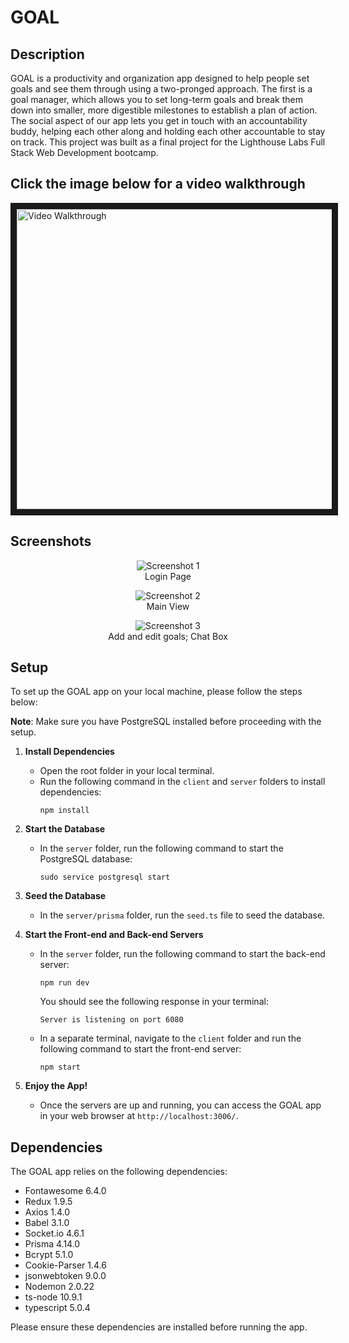 # GOAL 

## Description

GOAL is a productivity and organization app designed to help people set goals and see them through using a two-pronged approach. The first is a goal manager, which allows you to set long-term goals and break them down into smaller, more digestible milestones to establish a plan of action. The social aspect of our app lets you get in touch with an accountability buddy, helping each other along and holding each other accountable to stay on track. This project was built as a final project for the Lighthouse Labs Full Stack Web Development bootcamp.

## Click the image below for a video walkthrough
<a href="http://www.youtube.com/watch?feature=player_embedded&v=Je-H89G8CmQ
" target="_blank"><img src="http://img.youtube.com/vi/Je-H89G8CmQ/0.jpg" 
alt="Video Walkthrough" width="640" height="480" border="10" /></a>

## Screenshots

<p align="center">
  <img src="./documents/image/image1.jpg" alt="Screenshot 1">
  <br>
  Login Page
</p>


<p align="center">
  <img src="./documents/image/image2.jpg" alt="Screenshot 2">
  <br>
  Main View
</p>


<p align="center">
  <img src="./documents/image/image3.jpg" alt="Screenshot 3">
  <br>
  Add and edit goals; Chat Box
</p>

## Setup

To set up the GOAL app on your local machine, please follow the steps below:

**Note**: Make sure you have PostgreSQL installed before proceeding with the setup.

1. **Install Dependencies**
   - Open the root folder in your local terminal.
   - Run the following command in the `client` and `server` folders to install dependencies:
     ```
     npm install
     ```

2. **Start the Database**
   - In the `server` folder, run the following command to start the PostgreSQL database:
     ```
     sudo service postgresql start
     ```

3. **Seed the Database**
   - In the `server/prisma` folder, run the `seed.ts` file to seed the database.

4. **Start the Front-end and Back-end Servers**
   - In the `server` folder, run the following command to start the back-end server:
     ```
     npm run dev
     ```
     You should see the following response in your terminal:
     ```
     Server is listening on port 6080
     ```
   - In a separate terminal, navigate to the `client` folder and run the following command to start the front-end server:
     ```
     npm start
     ```

5. **Enjoy the App!**
   - Once the servers are up and running, you can access the GOAL app in your web browser at `http://localhost:3006/`.

## Dependencies

The GOAL app relies on the following dependencies:

- Fontawesome 6.4.0
- Redux 1.9.5
- Axios 1.4.0
- Babel 3.1.0
- Socket.io 4.6.1
- Prisma 4.14.0
- Bcrypt 5.1.0
- Cookie-Parser 1.4.6
- jsonwebtoken 9.0.0
- Nodemon 2.0.22
- ts-node 10.9.1
- typescript 5.0.4

Please ensure these dependencies are installed before running the app.
